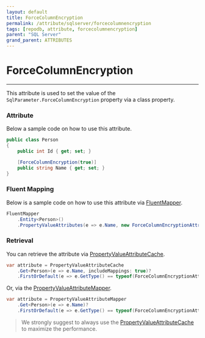 ```yaml
---
layout: default
title: ForceColumnEncryption
permalink: /attribute/sqlserver/forcecolumnencryption
tags: [repodb, attribute, forcecolumnencryption]
parent: "SQL Server"
grand_parent: ATTRIBUTES
---
```


# ForceColumnEncryption

---

This attribute is used to set the value of the `SqlParameter.ForceColumnEncryption` property via a class property.

### Attribute

Below a sample code on how to use this attribute.

```csharp
public class Person
{
    public int Id { get; set; }

    [ForceColumnEncryption(true)]
    public string Name { get; set; }
}
```

### Fluent Mapping

Below is a sample code on how to use this attribute via [FluentMapper](/mapper/fluentmapper).

```csharp
FluentMapper
    .Entity<Person>()
    .PropertyValueAttributes(e => e.Name, new ForceColumnEncryptionAttribute(true));
```

### Retrieval

You can retrieve the attribute via [PropertyValueAttributeCache](/cacher/propertyvalueattributecache).

```csharp
var attribute = PropertyValueAttributeCache
    .Get<Person>(e => e.Name, includeMappings: true)?
    .FirstOrDefault(e => e.GetType() == typeof(ForceColumnEncryptionAttribute));
```

Or, via the [PropertyValueAttributeMapper](/mapper/propertyvalueattributemapper).

```csharp
var attribute = PropertyValueAttributeMapper
    .Get<Person>(e => e.Name)?
    .FirstOrDefault(e => e.GetType() == typeof(ForceColumnEncryptionAttribute));
```

> We strongly suggest to always use the [PropertyValueAttributeCache](/cacher/propertyvalueattributecache) to maximize the performance.
